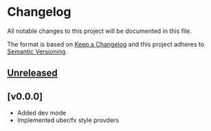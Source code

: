 # Changelog
All notable changes to this project will be documented in this file.

The format is based on [Keep a Changelog](http://keepachangelog.com/en/1.0.0/)
and this project adheres to [Semantic Versioning](http://semver.org/spec/v2.0.0.html).

## [Unreleased]

## [v0.0.0]
- Added dev mode
- Implemented uber/fx style provders


[Unreleased]: https://github.com/Comcast/xmidt-issuer/compare/0.0.0...HEAD
